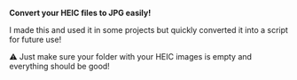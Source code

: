 **Convert your HEIC files to JPG easily!**

I made this and used it in some projects but quickly converted it into a script for future use!


⚠️ Just make sure  your folder with your HEIC images is empty and everything should be good!
